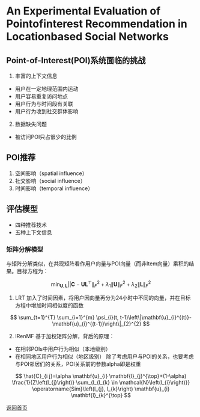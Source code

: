 <script src="https://cdn.mathjax.org/mathjax/latest/MathJax.js?config=TeX-AMS-MML_HTMLorMML" type="text/javascript"></script>

# An Experimental Evaluation of Pointofinterest Recommendation in Locationbased Social Networks
## Point-of-Interest(POI)系统面临的挑战
1. 丰富的上下文信息
- 用户在一定地理范围内运动
- 用户容易重复访问地点
- 用户行为与时间段有关联
- 用户行为收到社交群体影响
2. 数据缺失问题
- 被访问POI只占很少的比例

## POI推荐
1. 空间影响（spatial influence）
2. 社交影响（social influence）
3. 时间影响（temporal influence）

## 评估模型
- 四种推荐技术
- 五种上下文信息

### 矩阵分解模型
与矩阵分解类似，在共现矩阵看作用户向量与POI向量（而非Item向量）乘积的结果。目标方程为：

$$
\min _{\mathbf{U}, \mathbf{L}}|| \mathbf{C}-\mathbf{U} \mathbf{L}^{\top}\left\|_{F}^{2}+\lambda_{1}\right\| \mathbf{U}\left\|_{F}^{2}+\lambda_{2}\right\| \mathbf{L} \|_{F}^{2}
$$

1. LRT
加入了时间因素，将用户因向量再分为24小时中不同的向量，并在目标方程中增加时间相似度的函数

$$
\sum_{t=1}^{T} \sum_{i=1}^{m} \psi_{i}(t, t-1)\left\|\mathbf{u}_{i}^{(t)}-\mathbf{u}_{i}^{(t-1)}\right\|_{2}^{2}
$$

2. IRenMF
基于加权矩阵分解，背后的原理：
- 在相邻POIs中用户行为相似（本地级别）
- 在相同地区用户行为相似（地区级别）
除了考虑用户与POI的关系，也要考虑与POI邻居们的关系，POI关系前的参数alpha即是权重

$$
\hat{C}_{i j}=\alpha \mathbf{u}_{i} \mathbf{l}_{j}^{\top}+(1-\alpha) \frac{1}{Z\left(l_{j}\right)} \sum_{l_{l_{k} \in \mathcal{N}\left(l_{i}\right)}} \operatorname{Sim}\left(l_{j}, l_{k}\right) \mathbf{u}_{i} \mathbf{l}_{k}^{\top}
$$







[返回首页](https://666cocohappy.github.io/note/)
